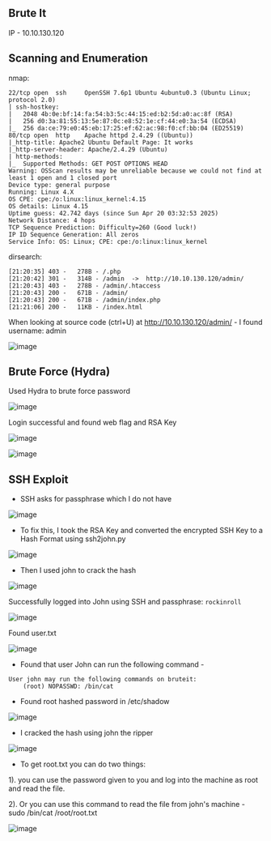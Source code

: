 


## Brute It

IP - 10.10.130.120


## Scanning and Enumeration

nmap:
```
22/tcp open  ssh     OpenSSH 7.6p1 Ubuntu 4ubuntu0.3 (Ubuntu Linux; protocol 2.0)
| ssh-hostkey: 
|   2048 4b:0e:bf:14:fa:54:b3:5c:44:15:ed:b2:5d:a0:ac:8f (RSA)
|   256 d0:3a:81:55:13:5e:87:0c:e8:52:1e:cf:44:e0:3a:54 (ECDSA)
|_  256 da:ce:79:e0:45:eb:17:25:ef:62:ac:98:f0:cf:bb:04 (ED25519)
80/tcp open  http    Apache httpd 2.4.29 ((Ubuntu))
|_http-title: Apache2 Ubuntu Default Page: It works
|_http-server-header: Apache/2.4.29 (Ubuntu)
| http-methods: 
|_  Supported Methods: GET POST OPTIONS HEAD
Warning: OSScan results may be unreliable because we could not find at least 1 open and 1 closed port
Device type: general purpose
Running: Linux 4.X
OS CPE: cpe:/o:linux:linux_kernel:4.15
OS details: Linux 4.15
Uptime guess: 42.742 days (since Sun Apr 20 03:32:53 2025)
Network Distance: 4 hops
TCP Sequence Prediction: Difficulty=260 (Good luck!)
IP ID Sequence Generation: All zeros
Service Info: OS: Linux; CPE: cpe:/o:linux:linux_kernel
```

dirsearch:
```
[21:20:35] 403 -   278B - /.php                                             
[21:20:42] 301 -   314B - /admin  ->  http://10.10.130.120/admin/           
[21:20:43] 403 -   278B - /admin/.htaccess                                  
[21:20:43] 200 -   671B - /admin/
[21:20:43] 200 -   671B - /admin/index.php                                  
[21:21:06] 200 -   11KB - /index.html     
```


When looking at source code (ctrl+U) at http://10.10.130.120/admin/ - I found username: admin


![image](https://github.com/user-attachments/assets/fee3283c-f60a-40c6-88e5-65763f628f5c)



## Brute Force (Hydra)

Used Hydra to brute force password

![image](https://github.com/user-attachments/assets/007c0e11-e48a-4d89-bbac-d53b85237c4d)


Login successful and found web flag and RSA Key


![image](https://github.com/user-attachments/assets/30fe73d2-f819-4f82-ac6a-73dae8260a43)


![image](https://github.com/user-attachments/assets/9edec0fa-27b6-48b4-a9ce-042b7c5a8e8a)


## SSH Exploit

- SSH asks for passphrase which I do not have

![image](https://github.com/user-attachments/assets/689c0f47-b79b-4c42-97a8-f96ea4b31072)



- To fix this, I took the RSA Key and converted the encrypted SSH Key to a Hash Format using ssh2john.py

![image](https://github.com/user-attachments/assets/ee376b29-4690-4aa3-b896-def8d7533f4f)


- Then I used john to crack the hash

![image](https://github.com/user-attachments/assets/a27352e8-182e-4ad6-82f2-42e1ebbb747c)


Successfully logged into John using SSH and passphrase: ```rockinroll```



![image](https://github.com/user-attachments/assets/554dd1d1-7a4e-4287-95f4-4245365dce67)


Found user.txt


![image](https://github.com/user-attachments/assets/6410d394-606f-45a2-b695-92ef74f28e5b)


- Found that user John can run the following command - 
```
User john may run the following commands on bruteit:
    (root) NOPASSWD: /bin/cat
```

- Found root hashed password in /etc/shadow

![image](https://github.com/user-attachments/assets/2d5f34c0-ec5b-435c-9d45-e2cafd0aa5ad)


- I cracked the hash using john the ripper

![image](https://github.com/user-attachments/assets/42438f9b-5a01-4b00-8b18-aaea5592185d)


- To get root.txt you can do two things:


1). you can use the password given to you and log into the machine as root and read the file.


2). Or you can use this command to read the file from john's machine - sudo /bin/cat /root/root.txt


![image](https://github.com/user-attachments/assets/a8f81e3d-f896-49ed-bda8-c01d55f1e2cc)




